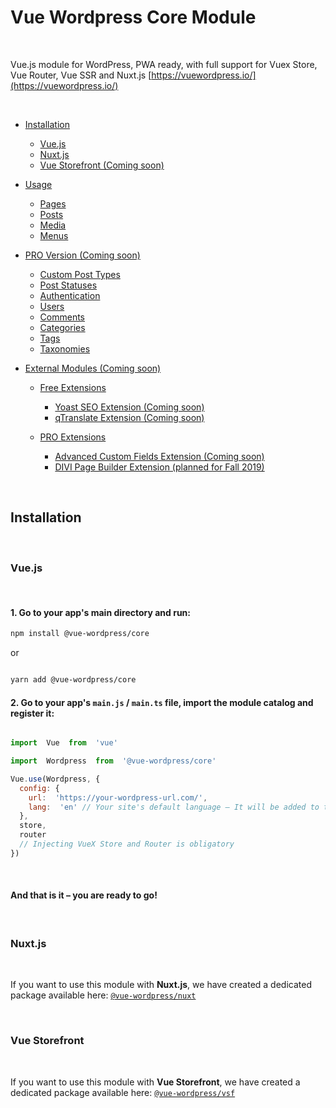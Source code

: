 # Vue Wordpress Core Module

<br>

Vue.js module for WordPress, PWA ready, with full support for Vuex Store, Vue Router, Vue SSR and Nuxt.js [https://vuewordpress.io/](https://vuewordpress.io/)

<br>

- [Installation](#installation)

  - [Vue.js](#a-vuejs)
  - [Nuxt.js](#b-nuxtjs)
  - [Vue Storefront (Coming soon)](#c-vue-storefront)

- [Usage](#usage)

  - [Pages](#pages)
  - [Posts](#posts)
  - [Media](#media)
  - [Menus](#menus)

- [PRO Version (Coming soon)](https://vuejs.shop/modules/vue-wp-json-pro)

  - [Custom Post Types](https://vuejs.shop/modules/vue-wp-json-pro/docs/#custom-post-types)
  - [Post Statuses](https://vuejs.shop/modules/vue-wp-json-pro/docs/#post-statuses)
  - [Authentication](https://vuejs.shop/modules/vue-wp-json-pro/docs/#authentication)
  - [Users](https://vuejs.shop/modules/vue-wp-json-pro/docs/#users)
  - [Comments](https://vuejs.shop/modules/vue-wp-json-pro/docs/#comments)
  - [Categories](https://vuejs.shop/modules/vue-wp-json-pro/docs/#categories)
  - [Tags](https://vuejs.shop/modules/vue-wp-json-pro/docs/#tags)
  - [Taxonomies](https://vuejs.shop/modules/vue-wp-json-pro/docs/#taxonomies)

- [External Modules (Coming soon)](#additional-modules)

  - [Free Extensions](#free-extensions)

    - [Yoast SEO Extension (Coming soon)](#yoast-extension)
    - [qTranslate Extension (Coming soon)](https://vuejs.shop/modules/vue-wp-json-qtranslate)

  - [PRO Extensions](#pro-extensions)

    - [Advanced Custom Fields Extension (Coming soon)](https://vuejs.shop/modules/vue-wp-json-acf)
    - [DIVI Page Builder Extension (planned for Fall 2019)](https://vuejs.shop/modules/vue-wp-json-divi)

<br>

## Installation



<br>



### Vue.js



<br>



#### 1. Go to your app's main directory and run:

```bash
npm install @vue-wordpress/core
```

or

```bash

yarn add @vue-wordpress/core
```

#### 2. Go to your app's `main.js` / `main.ts` file, import the module catalog and register it:

```javascript

import  Vue  from  'vue'

import  Wordpress  from  '@vue-wordpress/core'

Vue.use(Wordpress, {
  config: {
    url:  'https://your-wordpress-url.com/',
    lang:  'en' // Your site's default language – It will be added to the html lang attribute.
  },
  store,
  router
  // Injecting VueX Store and Router is obligatory
})
```



<br>



#### And that is it – you are ready to go!



<br>



### Nuxt.js

<br>  

If you want to use this module with **Nuxt.js**, we have created a dedicated package available here: <a href="https://github.com/vue-wordpress/nuxt">`@vue-wordpress/nuxt`</a>



<br> 

### Vue Storefront



<br>  

If you want to use this module with **Vue Storefront**, we have created a dedicated package available here:
 <a href="https://github.com/vue-wordpress/vsf">`@vue-wordpress/vsf`</a>
